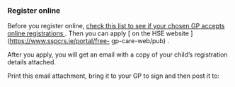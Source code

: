 ###  **Register online**

Before you register online, [ check this list to see if your chosen GP accepts
online registrations ](https://www.sspcrs.ie/libr/html/UGP_GPlist_by_LHO.pdf)
. Then you can apply [ on the HSE website ](https://www.sspcrs.ie/portal/free-
gp-care-web/pub) .

After you apply, you will get an email with a copy of your child’s
registration details attached.

Print this email attachment, bring it to your GP to sign and then post it to:
